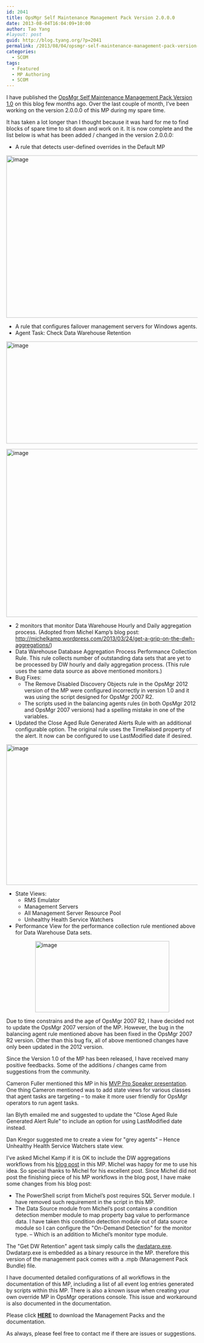 ```yaml
---
id: 2041
title: OpsMgr Self Maintenance Management Pack Version 2.0.0.0
date: 2013-08-04T16:04:09+10:00
author: Tao Yang
#layout: post
guid: http://blog.tyang.org/?p=2041
permalink: /2013/08/04/opsmgr-self-maintenance-management-pack-version-2-0-0-0/
categories:
  - SCOM
tags:
  - Featured
  - MP Authoring
  - SCOM
---
```

I have published the <a href="http://blog.tyang.org/2013/03/03/opsmgr-self-maintenance-management-pack/">OpsMgr Self Maintenance Management Pack Version 1.0</a> on this blog few months ago. Over the last couple of month, I’ve been working on the version 2.0.0.0 of this MP during my spare time.

It has taken a lot longer than I thought because it was hard for me to find blocks of spare time to sit down and work on it. It is now complete and the list below is what has been added / changed in the version 2.0.0.0:
<ul>
	<li>A rule that detects user-defined overrides in the Default MP</li>
</ul>
<a href="http://blog.tyang.org/wp-content/uploads/2013/08/image.png"><img style="background-image: none; float: none; padding-top: 0px; padding-left: 0px; margin-left: auto; display: block; padding-right: 0px; margin-right: auto; border: 0px;" title="image" alt="image" src="http://blog.tyang.org/wp-content/uploads/2013/08/image_thumb.png" width="580" height="426" border="0" /></a>
<ul>
	<li>A rule that configures failover management servers for Windows agents.</li>
	<li>Agent Task: Check Data Warehouse Retention</li>
</ul>
<a href="http://blog.tyang.org/wp-content/uploads/2013/08/image1.png"><img style="background-image: none; float: none; padding-top: 0px; padding-left: 0px; margin-left: auto; display: block; padding-right: 0px; margin-right: auto; border: 0px;" title="image" alt="image" src="http://blog.tyang.org/wp-content/uploads/2013/08/image_thumb1.png" width="580" height="268" border="0" /></a>

<a href="http://blog.tyang.org/wp-content/uploads/2013/08/image2.png"><img style="background-image: none; padding-top: 0px; padding-left: 0px; display: inline; padding-right: 0px; border: 0px;" title="image" alt="image" src="http://blog.tyang.org/wp-content/uploads/2013/08/image_thumb2.png" width="568" height="441" border="0" /></a>
<ul>
	<li>2 monitors that monitor Data Warehouse Hourly and Daily aggregation process. (Adopted from Michel Kamp’s blog post: <a href="http://michelkamp.wordpress.com/2013/03/24/get-a-grip-on-the-dwh-aggregations/">http://michelkamp.wordpress.com/2013/03/24/get-a-grip-on-the-dwh-aggregations/</a>)</li>
	<li>Data Warehouse Database Aggregation Process Performance Collection Rule. This rule collects number of outstanding data sets that are yet to be processed by DW hourly and daily aggregation process. (This rule uses the same data source as above mentioned monitors.)</li>
	<li>Bug Fixes:
<ul>
	<li>The Remove Disabled Discovery Objects rule in the OpsMgr 2012 version of the MP were configured incorrectly in version 1.0 and it was using the script designed for OpsMgr 2007 R2.</li>
	<li>The scripts used in the balancing agents rules (in both OpsMgr 2012 and OpsMgr 2007 versions) had a spelling mistake in one of the variables.</li>
</ul>
</li>
	<li>Updated the Close Aged Rule Generated Alerts Rule with an additional configurable option. The original rule uses the TimeRaised property of the alert. It now can be configured to use LastModified date if desired.</li>
</ul>
<a href="http://blog.tyang.org/wp-content/uploads/2013/08/image3.png"><img style="background-image: none; float: none; padding-top: 0px; padding-left: 0px; margin-left: auto; display: block; padding-right: 0px; margin-right: auto; border: 0px;" title="image" alt="image" src="http://blog.tyang.org/wp-content/uploads/2013/08/image_thumb3.png" width="580" height="369" border="0" /></a>
<ul>
	<li>State Views:
<ul>
	<li>RMS Emulator</li>
	<li>Management Servers</li>
	<li>All Management Server Resource Pool</li>
	<li>Unhealthy Health Service Watchers</li>
</ul>
</li>
	<li>Performance View for the performance collection rule mentioned above for Data Warehouse Data sets.</li>
</ul>
<a href="http://blog.tyang.org/wp-content/uploads/2013/08/image4.png"><img style="background-image: none; float: none; padding-top: 0px; padding-left: 0px; margin-left: auto; display: block; padding-right: 0px; margin-right: auto; border: 0px;" title="image" alt="image" src="http://blog.tyang.org/wp-content/uploads/2013/08/image_thumb4.png" width="353" height="187" border="0" /></a>

Due to time constrains and the age of OpsMgr 2007 R2, I have decided not to update the OpsMgr 2007 version of the MP. However, the bug in the balancing agent rule mentioned above has been fixed in the OpsMgr 2007 R2 version. Other than this bug fix, all of above mentioned changes have only been updated in the 2012 version.

Since the Version 1.0 of the MP has been released, I have received many positive feedbacks. Some of the additions / changes came from suggestions from the community.

Cameron Fuller mentioned this MP in his <a href="http://blogs.technet.com/b/momteam/archive/2013/05/23/mvp-cameron-fuller-presents-operations-manager-evolution-taking-your-operations-manager-to-the-next-level.aspx">MVP Pro Speaker presentation</a>. One thing Cameron mentioned was to add state views for various classes that agent tasks are targeting – to make it more user friendly for OpsMgr operators to run agent tasks.

Ian Blyth emailed me and suggested to update the "Close Aged Rule Generated Alert Rule" to include an option for using LastModified date instead.

Dan Kregor suggested me to create a view for "grey agents" – Hence Unhealthy Health Service Watchers state view.

I’ve asked Michel Kamp if it is OK to include the DW aggregations workflows from his <a href="http://michelkamp.wordpress.com/2013/03/24/get-a-grip-on-the-dwh-aggregations/">blog post</a> in this MP. Michel was happy for me to use his idea. So special thanks to Michel for his excellent post. Since Michel did not post the finishing piece of his MP workflows in the blog post, I have make some changes from his blog post:
<ul>
	<li>The PowerShell script from Michel’s post requires SQL Server module. I have removed such requirement in the script in this MP.</li>
	<li>The Data Source module from Michel’s post contains a condition detection member module to map property bag value to performance data. I have taken this condition detection module out of data source module so I can configure the "On-Demand Detection" for the monitor type. – Which is an addition to Michel’s monitor type module.</li>
</ul>
The "Get DW Retention" agent task simply calls the <a href="http://blogs.technet.com/b/momteam/archive/2008/05/14/data-warehouse-data-retention-policy-dwdatarp-exe.aspx">dwdatarp.exe</a>. Dwdatarp.exe is embedded as a binary resource in the MP. therefore this version of the management pack comes with a .mpb (Management Pack Bundle) file.

I have documented detailed configurations of all workflows in the documentation of this MP, including a list of all event log entries generated by scripts within this MP. There is also a known issue when creating your own override MP in OpsMgr operations console. This issue and workaround is also documented in the documentation.

Please click <a href="http://blog.tyang.org/wp-content/uploads/2013/08/OpsMgr-Self-Maintenance-MP-2.0.0.0.zip"><strong>HERE</strong></a> to download the Management Packs and the documentation.

As always, please feel free to contact me if there are issues or suggestions.